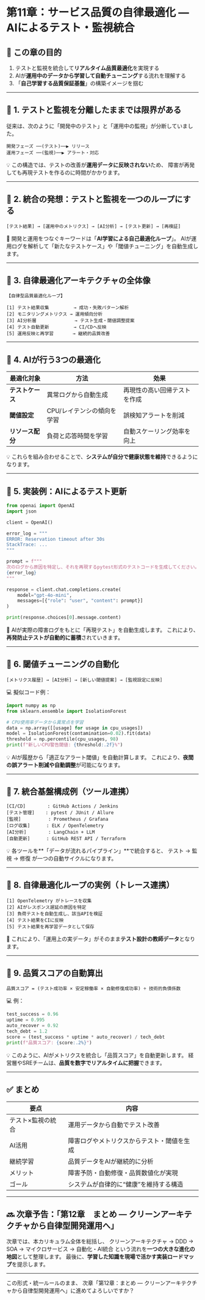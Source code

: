 # 第11章：サービス品質の自律最適化 ― AIによるテスト・監視統合

## 🎯 この章の目的

1. テストと監視を統合して**リアルタイム品質最適化**を実現する
2. AIが**運用中のデータから学習して自動チューニング**する流れを理解する
3. 「**自己学習する品質保証基盤**」の構築イメージを掴む

---

## 🧩 1. テストと監視を分離したままでは限界がある

従来は、次のように「開発中のテスト」と「運用中の監視」が分断していました。

```
開発フェーズ ──(テスト)──▶ リリース
運用フェーズ ──(監視)──▶ アラート・対応
```

💡 この構造では、テストの改善が**運用データに反映されない**ため、
障害が再発しても再現テストを作るのに時間がかかります。

---

## 🧩 2. 統合の発想：テストと監視を一つのループにする

```
[テスト結果] → [運用中のメトリクス] → [AI分析] → [テスト更新] → [再検証]
```

💬 開発と運用をつなぐキーワードは「**AI学習による自己最適化ループ**」。
AIが運用ログを解析して「新たなテストケース」や「閾値チューニング」を自動生成します。

---

## 🧩 3. 自律最適化アーキテクチャの全体像

```
【自律型品質最適化ループ】

[1] テスト結果収集         → 成功・失敗パターン解析
[2] モニタリングメトリクス → 運用傾向分析
[3] AI分析層              → テスト生成・閾値調整提案
[4] テスト自動更新         → CI/CDへ反映
[5] 運用反映と再学習       → 継続的品質改善

```

---

## 🧩 4. AIが行う3つの最適化

| 最適化対象      | 方法              | 効果             |
| ---------- | --------------- | -------------- |
| **テストケース** | 異常ログから自動生成      | 再現性の高い回帰テストを作成 |
| **閾値設定**   | CPU/レイテンシの傾向を学習 | 誤検知アラートを削減     |
| **リソース配分** | 負荷と応答時間を学習      | 自動スケーリング効率を向上  |

💡 これらを組み合わせることで、**システムが自分で健康状態を維持**できるようになります。

---

## 🧩 5. 実装例：AIによるテスト更新

```python
from openai import OpenAI
import json

client = OpenAI()

error_log = """
ERROR: Reservation timeout after 30s
StackTrace: ...
"""

prompt = f"""
次のログから原因を特定し、それを再現するpytest形式のテストコードを生成してください。
{error_log}
"""

response = client.chat.completions.create(
    model="gpt-4o-mini",
    messages=[{"role": "user", "content": prompt}]
)

print(response.choices[0].message.content)
```

💬 AIが実際の障害ログをもとに「再現テスト」を自動生成します。
これにより、**再発防止テストが自動的に蓄積**されていきます。

---

## 🧩 6. 閾値チューニングの自動化

```
[メトリクス履歴] → [AI分析] → [新しい閾値提案] → [監視設定に反映]
```

💻 擬似コード例：

```python
import numpy as np
from sklearn.ensemble import IsolationForest

# CPU使用率データから異常点を学習
data = np.array([[usage] for usage in cpu_usages])
model = IsolationForest(contamination=0.02).fit(data)
threshold = np.percentile(cpu_usages, 98)
print(f"新しいCPU警告閾値: {threshold:.2f}%")
```

💡 AIが履歴から「適正なアラート閾値」を自動計算します。
これにより、**夜間の誤アラート削減や自動調整**が可能になります。

---

## 🧩 7. 統合基盤構成例（ツール連携）

```
[CI/CD]        : GitHub Actions / Jenkins
[テスト管理]    : pytest / JUnit / Allure
[監視]          : Prometheus / Grafana
[ログ収集]      : ELK / OpenTelemetry
[AI分析]        : LangChain + LLM
[自動更新]      : GitHub REST API / Terraform
```

💡 各ツールを**「データが流れるパイプライン」**で統合すると、
テスト → 監視 → 修復 が一つの自動サイクルになります。

---

## 🧩 8. 自律最適化ループの実例（トレース連携）

```
[1] OpenTelemetry がトレースを収集
[2] AIがレスポンス遅延の原因を特定
[3] 負荷テストを自動生成し、該当APIを検証
[4] テスト結果をCIに反映
[5] テスト結果を再学習データとして保存
```

💬 これにより、「運用上の実データ」がそのまま**テスト設計の教師データ**となります。

---

## 🧩 9. 品質スコアの自動算出

```
品質スコア = (テスト成功率 × 安定稼働率 × 自動修復成功率) ÷ 技術的負債係数
```

💻 例：

```python
test_success = 0.96
uptime = 0.995
auto_recover = 0.92
tech_debt = 1.2
score = (test_success * uptime * auto_recover) / tech_debt
print(f"品質スコア: {score:.2%}")
```

💡 このように、AIがメトリクスを統合し「品質スコア」を自動更新します。
経営層やSREチームは、**品質を数字でリアルタイムに把握**できます。

---

## ✅ まとめ

| 要点        | 内容                    |
| --------- | --------------------- |
| テスト×監視の統合 | 運用データから自動でテスト改善       |
| AI活用      | 障害ログやメトリクスからテスト・閾値を生成 |
| 継続学習      | 品質データをAIが継続的に分析       |
| メリット      | 障害予防・自動修復・品質数値化が実現    |
| ゴール       | システムが自律的に“健康”を維持する構造  |

---

## 🔜 次章予告：「第12章　まとめ ― クリーンアーキテクチャから自律型開発運用へ」

次章では、本カリキュラム全体を総括し、
クリーンアーキテクチャ → DDD → SOA → マイクロサービス → 自動化・AI統合
という流れを**一つの大きな進化の地図**として整理します。
最後に、**学習した知識を現場で活かす実装ロードマップ**を提示します。

---

この形式・統一ルールのまま、
次章「第12章：まとめ ― クリーンアーキテクチャから自律型開発運用へ」に進めてよろしいですか？
